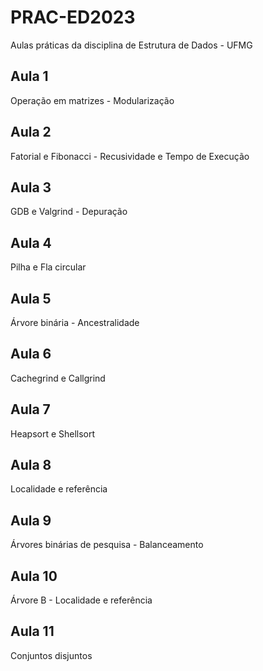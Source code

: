 # PRAC-ED2023
Aulas práticas da disciplina de Estrutura de Dados - UFMG

## Aula 1
Operação em matrizes - Modularização
## Aula 2
Fatorial e Fibonacci - Recusividade e Tempo de Execução
## Aula 3
GDB e Valgrind - Depuração
## Aula 4
Pilha e Fla circular
## Aula 5
Árvore binária - Ancestralidade
## Aula 6
Cachegrind e Callgrind
## Aula 7
Heapsort e Shellsort
## Aula 8
Localidade e referência
## Aula 9
Árvores binárias de pesquisa - Balanceamento
## Aula 10
Árvore B - Localidade e referência
## Aula 11
Conjuntos disjuntos
